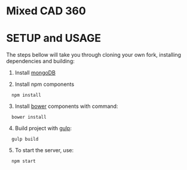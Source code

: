 # Mixed CAD 360

# SETUP and USAGE
The steps bellow will take you through cloning your own fork, installing dependencies and building:

1. Install [mongoDB](https://www.mongodb.com)

2. Install npm components
  ```
    npm install 
  ```

3. Install [bower](http://bower.io/) components with command:
  
  ```
    bower install
  ```

4. Build project with [gulp](http://gulpjs.com/):
  
  ```
    gulp build
  ```

5. To start the server, use:
  
  ```
    npm start
  ```

  